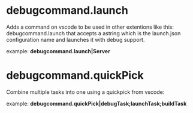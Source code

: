 # debugcommand.launch

Adds a command on vscode to be used in other extentions like this: debugcommand.launch that accepts a astring which is the launch.json configuration name and launches it with debug support.

example: **debugcommand.launch|Server**

# debugcommand.quickPick

Combine multiple tasks into one using a quickpick from vscode:

example: **debugcommand.quickPick|debugTask;launchTask;buildTask**